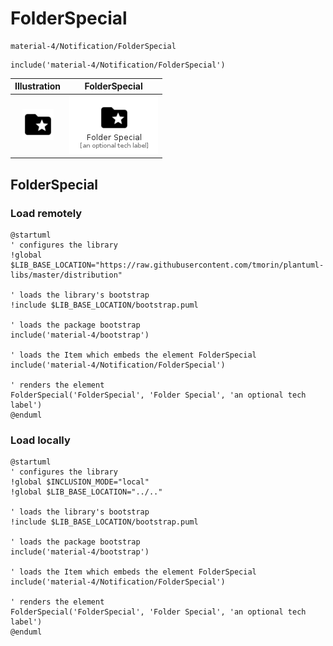 # FolderSpecial


```text
material-4/Notification/FolderSpecial
```

```text
include('material-4/Notification/FolderSpecial')
```



| Illustration | FolderSpecial |
| :---: | :---: |
| ![illustration for Illustration](../../material-4/Notification/FolderSpecial.png) | ![illustration for FolderSpecial](../../material-4/Notification/FolderSpecial.Local.png) |




## FolderSpecial

### Load remotely
```plantuml
@startuml
' configures the library
!global $LIB_BASE_LOCATION="https://raw.githubusercontent.com/tmorin/plantuml-libs/master/distribution"

' loads the library's bootstrap
!include $LIB_BASE_LOCATION/bootstrap.puml

' loads the package bootstrap
include('material-4/bootstrap')

' loads the Item which embeds the element FolderSpecial
include('material-4/Notification/FolderSpecial')

' renders the element
FolderSpecial('FolderSpecial', 'Folder Special', 'an optional tech label')
@enduml
```

### Load locally
```plantuml
@startuml
' configures the library
!global $INCLUSION_MODE="local"
!global $LIB_BASE_LOCATION="../.."

' loads the library's bootstrap
!include $LIB_BASE_LOCATION/bootstrap.puml

' loads the package bootstrap
include('material-4/bootstrap')

' loads the Item which embeds the element FolderSpecial
include('material-4/Notification/FolderSpecial')

' renders the element
FolderSpecial('FolderSpecial', 'Folder Special', 'an optional tech label')
@enduml
```

